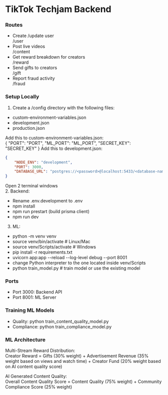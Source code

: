 # TikTok Techjam Backend

### Routes
- Create /update user  
/user
- Post live videos  
/content
- Get reward breakdown for creators  
/reward
- Send gifts to creators  
/gift
- Report fraud activity  
/fraud

### Setup Locally  
1. Create a /config directory with the following files:
- custom-environment-variables.json
- development.json
- production.json

Add this to custom-environment-variables.json:  
{
    "PORT": "PORT",
    "ML_PORT": "ML_PORT",
    "SECRET_KEY": "SECRET_KEY"
}
Add this to development.json: 
```json 
{
	"NODE_ENV": "development",
	"PORT": 3000,
	"DATABASE_URL": "postgres://<password>@localhost:5433/<database-name>",
}
```

Open 2 terminal windows  
2. Backend:  
- Rename .env.development to .env
- npm install
- npm run prestart (build prisma client)
- npm run dev  

3. ML:  
- python -m venv venv
- source venv/bin/activate  # Linux/Mac
- source venv/Scripts/activate  # Windows
- pip install -r requirements.txt
- uvicorn app:app --reload --log-level debug --port 8001
- change Python interpreter to the one located inside venv/Scripts
- python train_model.py  # train model or use the existing model

### Ports
- Port 3000: Backend API
- Port 8001: ML Server

### Training ML Models 
- Quality: python train_content_quality_model.py
- Compliance: python train_compliance_model.py

### ML Architecture
Multi-Stream Reward Distribution:  
Creator Reward =  Gifts (30% weight) + Advertisement Revenue (35% weight based on views and watch time) + Creator Fund (20% weight based on AI content quality score)  

AI Generated Content Quality:  
Overall Content Quality Score = Content Quality (75% weight)  + Community Compliance Score (25% weight)